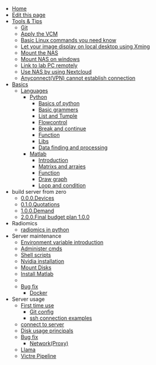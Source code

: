 <!-- docs/_sidebar.md -->

* [Home](README.md)
* [Edit this page](edit.md)
* [Tools & Tips](tools.md)
  * [Git](./Tools/git.md)
  * [Apply the VCM](./Tools/apply_vcm.md)
  * [Basic Linux commands you need know](./Tools/linux_commands.md)
  * [Let your image display on local desktop using Xming](./Tools/display_img_on_desktop.md)
  * [Mount the NAS](./Tools/nas_mount.md)
  * [Mount NAS on windows](./Tools/nas_on_windows.md)
  * [Link to lab PC remotely](./Tools/remote_to_labpc.md)
  * [Use NAS by using Nextcloud](./Tools/nextcloud.md)
  * [Anyconnect(VPN) cannot establish connection](./Tools/anyconnect_broken.md)
* [Basics](./basics/basics.md)
  * [Languages](./basics/languages/README.md)
    * [Python](./basics/languages/python/python.md)
      * [Basics of python](./basics/languages/python/1_basics_of_python.md)
      * [Basic grammers](./basics/languages/python/2_basic_grammers.md)
      * [List and Tumple](./basics/languages/python/3_list_and_tuple.md)
      * [Flowcontrol](./basics/languages/python/4_flowcontrol.md)
      * [Break and continue](./basics/languages/python/5_break_and_continue.md)
      * [Function](./basics/languages/python/6_function.md)
      * [Libs](./basics/languages/python/7_libs.md)
      * [Data finding and processing](./basics/languages/python/8_data_finding_and_processing.md)
    * [Matlab](./basics/languages/matlab/matlab.md)
      * [Introduction](./basics/languages/matlab/1_introduction.md)
      * [Matrixs and arraies](./basics/languages/matlab/2_matrices_andnd_arrays.md)
      * [Function](./basics/languages/matlab/3_functions.md)
      * [Draw graph](./basics/languages/matlab/4_draw_graphs.md)
      * [Loop and condition](./basics/languages/matlab/5_loop_and_condition.md)
* build server from zero
  * [0.0.0.Devices](./build%20server%20from%20zero/0_devices%20we%20can%20use.md)
  * [0.1.0.Quotations](./build%20server%20from%20zero/0.1.0_devices%20cost.md)
  * [1.0.0.Demand](./build%20server%20from%20zero/1_find%20out%20what%20we%20want.md)
  * [2.0.0.Final budget plan 1.0.0](./build%20server%20from%20zero/2.0.0.budget_plan1.0.0.md)
* Radiomics
  * [radiomics in python](./radiomics/pyradiomics.md)
* Server maintenance
  * [Environment variable introduction](./server%20maintance/env_voriable.md)
  * [Administer cmds](./server%20maintance/frequently_used_cmds.md)
  * [Shell scripts](./server%20maintance/shell%20scripts.md)
  * [Nvidia installation](./server%20maintance/nvidia_install.md)
  * [Mount Disks](./server%20maintance/mnt_disk.md)
  * [Install Matlab](./server%20maintance/matlab_install.md)
  * 
  * [Bug fix](./server%20maintance/bug_fix.md)
    * [Docker](./server%20maintance/bug_fix/docker.md)
* Server usage
  * [First time use](./server%20users/first_time_use.md)
    * [Git config](./server%20users/firsttime/git_config.md)
    * [ssh connection examples](./server%20users/firsttime/ssh_example.md)
  * [connect to server](./server%20users/connection.md)
  * [Disk usage principals](./server%20users/datastorge.md)
  * [Bug fix](./server%20users/bug_fix.md)
    * [Network(Proxy)](./server%20users/bug_fix/proxy_related.md)
  * [Llama](./server%20users/llama.md)
  * [Victre Pipeline](./server%20users/victre%20pipeline.md)